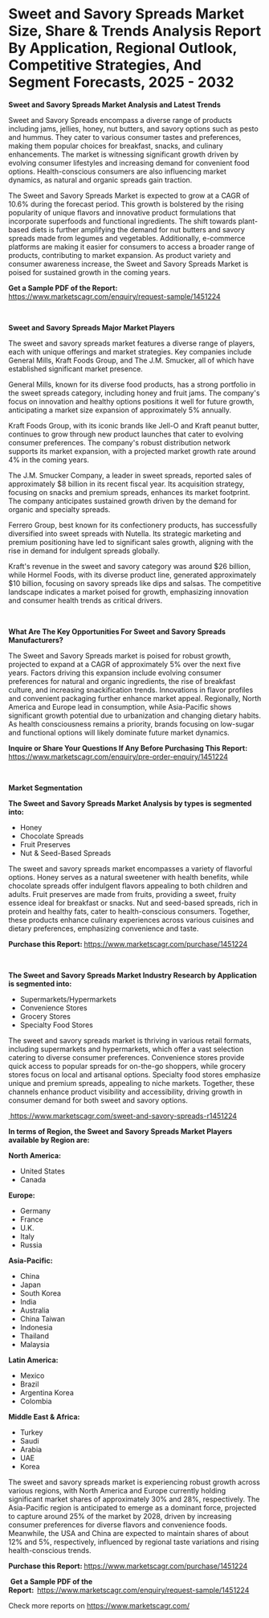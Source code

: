<p><h1>Sweet and Savory Spreads Market Size, Share & Trends Analysis Report By Application, Regional Outlook, Competitive Strategies, And Segment Forecasts, 2025 - 2032</h1></p><p><strong>Sweet and Savory Spreads Market Analysis and Latest Trends</strong></p>
<p><p>Sweet and Savory Spreads encompass a diverse range of products including jams, jellies, honey, nut butters, and savory options such as pesto and hummus. They cater to various consumer tastes and preferences, making them popular choices for breakfast, snacks, and culinary enhancements. The market is witnessing significant growth driven by evolving consumer lifestyles and increasing demand for convenient food options. Health-conscious consumers are also influencing market dynamics, as natural and organic spreads gain traction.</p><p>The Sweet and Savory Spreads Market is expected to grow at a CAGR of 10.6% during the forecast period. This growth is bolstered by the rising popularity of unique flavors and innovative product formulations that incorporate superfoods and functional ingredients. The shift towards plant-based diets is further amplifying the demand for nut butters and savory spreads made from legumes and vegetables. Additionally, e-commerce platforms are making it easier for consumers to access a broader range of products, contributing to market expansion. As product variety and consumer awareness increase, the Sweet and Savory Spreads Market is poised for sustained growth in the coming years.</p></p>
<p><strong>Get a Sample PDF of the Report:&nbsp;</strong> <a href="https://www.marketscagr.com/enquiry/request-sample/1451224?utm_campaign=2480&utm_medium=2&utm_source=Github&utm_content=ia&utm_term=07042025&utm_id=sweet-and-savory-spreads">https://www.marketscagr.com/enquiry/request-sample/1451224</a></p>
<p>&nbsp;</p>
<p><strong>Sweet and Savory Spreads Major Market Players</strong></p>
<p><p>The sweet and savory spreads market features a diverse range of players, each with unique offerings and market strategies. Key companies include General Mills, Kraft Foods Group, and The J.M. Smucker, all of which have established significant market presence.</p><p>General Mills, known for its diverse food products, has a strong portfolio in the sweet spreads category, including honey and fruit jams. The company's focus on innovation and healthy options positions it well for future growth, anticipating a market size expansion of approximately 5% annually.</p><p>Kraft Foods Group, with its iconic brands like Jell-O and Kraft peanut butter, continues to grow through new product launches that cater to evolving consumer preferences. The company's robust distribution network supports its market expansion, with a projected market growth rate around 4% in the coming years.</p><p>The J.M. Smucker Company, a leader in sweet spreads, reported sales of approximately $8 billion in its recent fiscal year. Its acquisition strategy, focusing on snacks and premium spreads, enhances its market footprint. The company anticipates sustained growth driven by the demand for organic and specialty spreads.</p><p>Ferrero Group, best known for its confectionery products, has successfully diversified into sweet spreads with Nutella. Its strategic marketing and premium positioning have led to significant sales growth, aligning with the rise in demand for indulgent spreads globally.</p><p>Kraft's revenue in the sweet and savory category was around $26 billion, while Hormel Foods, with its diverse product line, generated approximately $10 billion, focusing on savory spreads like dips and salsas. The competitive landscape indicates a market poised for growth, emphasizing innovation and consumer health trends as critical drivers.</p></p>
<p>&nbsp;</p>
<p><strong>What Are The Key Opportunities For Sweet and Savory Spreads Manufacturers?</strong></p>
<p><p>The Sweet and Savory Spreads market is poised for robust growth, projected to expand at a CAGR of approximately 5% over the next five years. Factors driving this expansion include evolving consumer preferences for natural and organic ingredients, the rise of breakfast culture, and increasing snackification trends. Innovations in flavor profiles and convenient packaging further enhance market appeal. Regionally, North America and Europe lead in consumption, while Asia-Pacific shows significant growth potential due to urbanization and changing dietary habits. As health consciousness remains a priority, brands focusing on low-sugar and functional options will likely dominate future market dynamics.</p></p>
<p><strong>Inquire or Share Your Questions If Any Before Purchasing This Report:</strong> <a href="https://www.marketscagr.com/enquiry/pre-order-enquiry/1451224?utm_campaign=2480&utm_medium=2&utm_source=Github&utm_content=ia&utm_term=07042025&utm_id=sweet-and-savory-spreads">https://www.marketscagr.com/enquiry/pre-order-enquiry/1451224</a></p>
<p>&nbsp;</p>
<p><strong>Market Segmentation</strong></p>
<p><strong>The Sweet and Savory Spreads Market Analysis by types is segmented into:</strong></p>
<p><ul><li>Honey</li><li>Chocolate Spreads</li><li>Fruit Preserves</li><li>Nut & Seed-Based Spreads</li></ul></p>
<p><p>The sweet and savory spreads market encompasses a variety of flavorful options. Honey serves as a natural sweetener with health benefits, while chocolate spreads offer indulgent flavors appealing to both children and adults. Fruit preserves are made from fruits, providing a sweet, fruity essence ideal for breakfast or snacks. Nut and seed-based spreads, rich in protein and healthy fats, cater to health-conscious consumers. Together, these products enhance culinary experiences across various cuisines and dietary preferences, emphasizing convenience and taste.</p></p>
<p><strong>Purchase this Report:&nbsp;</strong><a href="https://www.marketscagr.com/purchase/1451224?utm_campaign=2480&utm_medium=2&utm_source=Github&utm_content=ia&utm_term=07042025&utm_id=sweet-and-savory-spreads">https://www.marketscagr.com/purchase/1451224</a></p>
<p>&nbsp;</p>
<p><strong>The Sweet and Savory Spreads Market Industry Research by Application is segmented into:</strong></p>
<p><ul><li>Supermarkets/Hypermarkets</li><li>Convenience Stores</li><li>Grocery Stores</li><li>Specialty Food Stores</li></ul></p>
<p><p>The sweet and savory spreads market is thriving in various retail formats, including supermarkets and hypermarkets, which offer a vast selection catering to diverse consumer preferences. Convenience stores provide quick access to popular spreads for on-the-go shoppers, while grocery stores focus on local and artisanal options. Specialty food stores emphasize unique and premium spreads, appealing to niche markets. Together, these channels enhance product visibility and accessibility, driving growth in consumer demand for both sweet and savory options.</p></p>
<p><a href="https://www.marketscagr.com/sweet-and-savory-spreads-r1451224?utm_campaign=2480&utm_medium=2&utm_source=Github&utm_content=ia&utm_term=07042025&utm_id=sweet-and-savory-spreads">&nbsp;https://www.marketscagr.com/sweet-and-savory-spreads-r1451224</a></p>
<p><strong>In terms of Region, the Sweet and Savory Spreads Market Players available by Region are:</strong></p>
<p>
    <p> <strong> North America: </strong>
        <ul>
            <li>United States</li>
            <li>Canada</li>
        </ul>
        </p> 
    <p> <strong> Europe: </strong>
        <ul>
            <li>Germany</li>
            <li>France</li>
            <li>U.K.</li>
            <li>Italy</li>
            <li>Russia</li>
        </ul>
        </p> 
    <p> <strong> Asia-Pacific: </strong>
        <ul>
            <li>China</li>
            <li>Japan</li>
            <li>South Korea</li>
            <li>India</li>
            <li>Australia</li>
            <li>China Taiwan</li>
            <li>Indonesia</li>
            <li>Thailand</li>
            <li>Malaysia</li>
        </ul>
        </p> 
    <p> <strong> Latin America: </strong>
        <ul>
            <li>Mexico</li>
            <li>Brazil</li>
            <li>Argentina Korea</li>
            <li>Colombia</li>
        </ul>
        </p> 
    <p> <strong> Middle East & Africa: </strong>
        <ul>
            <li>Turkey</li>
            <li>Saudi</li>
            <li>Arabia</li>
            <li>UAE</li>
            <li>Korea</li>
        </ul>
    </p>
    </p>
<p><p>The sweet and savory spreads market is experiencing robust growth across various regions, with North America and Europe currently holding significant market shares of approximately 30% and 28%, respectively. The Asia-Pacific region is anticipated to emerge as a dominant force, projected to capture around 25% of the market by 2028, driven by increasing consumer preferences for diverse flavors and convenience foods. Meanwhile, the USA and China are expected to maintain shares of about 12% and 5%, respectively, influenced by regional taste variations and rising health-conscious trends.</p></p>
<p><strong>Purchase this Report: </strong><a href="https://www.marketscagr.com/purchase/1451224?utm_campaign=2480&utm_medium=2&utm_source=Github&utm_content=ia&utm_term=07042025&utm_id=sweet-and-savory-spreads">https://www.marketscagr.com/purchase/1451224</a></p>
<p>&nbsp;<strong>Get a Sample PDF of the Report:&nbsp;&nbsp;</strong><a href="https://www.marketscagr.com/enquiry/request-sample/1451224?utm_campaign=2480&utm_medium=2&utm_source=Github&utm_content=ia&utm_term=07042025&utm_id=sweet-and-savory-spreads">https://www.marketscagr.com/enquiry/request-sample/1451224</a></p>
<p><strong></strong></p>
<p>Check more reports on <a href="https://www.marketscagr.com/?utm_campaign=2480&utm_medium=2&utm_source=Github&utm_content=ia&utm_term=07042025&utm_id=sweet-and-savory-spreads">https://www.marketscagr.com/</a></p>